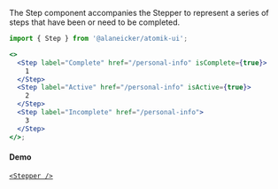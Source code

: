 The Step component accompanies the Stepper to represent a series of steps that have been or need to be completed.

```jsx
import { Step } from '@alaneicker/atomik-ui';

<>
  <Step label="Complete" href="/personal-info" isComplete={true}>
    1
  </Step>
  <Step label="Active" href="/personal-info" isActive={true}>
    2
  </Step>
  <Step label="Incomplete" href="/personal-info">
    3
  </Step>
</>;
```

#### Demo

[`<Stepper />`](https://alaneicker1975.github.io/atomik-ui/#/Navigation/Stepper)
